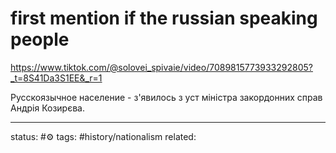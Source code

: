 # first mention if the russian speaking people
https://www.tiktok.com/@solovei_spivaie/video/7089815773933292805?_t=8S41Da3S1EE&_r=1

Русскоязычное население - з'явилось з уст міністра закордонних справ Андрія Козирєва.

---
status: #⚙️ 
tags: #history/nationalism 
related: 